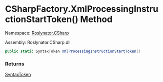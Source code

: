 # CSharpFactory\.XmlProcessingInstructionStartToken\(\) Method

Namespace: [Roslynator.CSharp](../../README.md)

Assembly: Roslynator\.CSharp\.dll

```csharp
public static SyntaxToken XmlProcessingInstructionStartToken()
```

### Returns

[SyntaxToken](https://docs.microsoft.com/en-us/dotnet/api/microsoft.codeanalysis.syntaxtoken)

